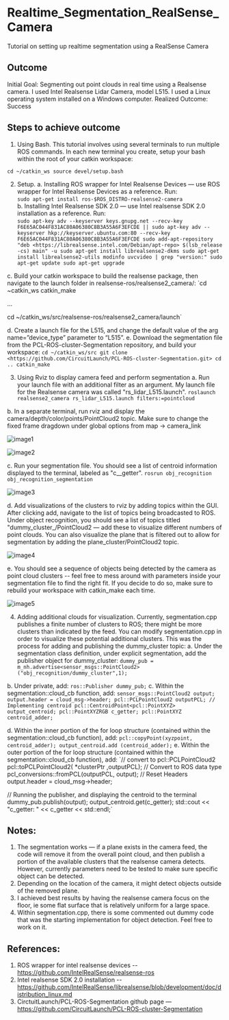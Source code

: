 # Realtime_Segmentation_RealSense_Camera
Tutorial on setting up realtime segmentation using a RealSense Camera

## Outcome
Initial Goal: Segmenting out point clouds in real time using a Realsense camera. I used Intel Realsense Lidar Camera, model L515. I used a Linux operating system installed on a Windows computer.
Realized Outcome: Success
## Steps to achieve outcome
1. Using Bash. This tutorial involves using several terminals to run multiple ROS commands. In each new terminal you create, setup your bash within the root of your catkin workspace:  

`cd ~/catkin_ws
source devel/setup.bash`

2. Setup. 
a. Installing ROS wrapper for Intel Realsense Devices — use ROS wrapper for Intel Realsense Devices as a reference. Run:  
`sudo apt-get install ros-$ROS_DISTRO-realsense2-camera`  
b. Installing Intel Realsense SDK 2.0 — use Intel realsense SDK 2.0 installation as a reference. Run:  
`sudo apt-key adv --keyserver keys.gnupg.net --recv-key  
F6E65AC044F831AC80A06380C8B3A55A6F3EFCDE || sudo apt-key adv --keyserver hkp://keyserver.ubuntu.com:80 --recv-key F6E65AC044F831AC80A06380C8B3A55A6F3EFCDE
sudo add-apt-repository "deb <https://librealsense.intel.com/Debian/apt-repo> $(lsb_release -cs) main" -u
sudo apt-get install librealsense2-dkms
sudo apt-get install librealsense2-utils
modinfo uvcvideo | grep "version:"
sudo apt-get update
sudo apt-get upgrade`

c. Build your catkin workspace to build the realsense package, then navigate to the launch folder in realsense-ros/realsense2_camera/: 
`cd ~catkin_ws
catkin_make

...

cd ~/catkin_ws/src/realsense-ros/realsense2_camera/launch`

d. Create a launch file for the L515, and change the default value of the arg name=”device_type” parameter to “L515”.
e. Download the segmentation file from the PCL-ROS-cluster-Segmentation repository, and build your workspace:
`cd ~/catkin_ws/src
git clone <https://github.com/CircuitLaunch/PCL-ROS-cluster-Segmentation.git>
cd ..
catkin_make`

3. Using Rviz to display camera feed and perform segmentation
a. Run your launch file with an additional filter as an argument. My launch file for the Realsense camera was called "rs_lidar_L515.launch".
`roslaunch realsense2_camera rs_lidar_L515.launch filters:=pointcloud`

b. In a separate terminal, run rviz and display the camera/depth/color/points/PointCloud2 topic. Make sure to change the fixed frame dragdown under global options from map → camera_link



![image1](https://user-images.githubusercontent.com/11999157/232882797-3e9a36fb-8793-4fc8-9110-7f381e70dcc3.png)





![image2](https://user-images.githubusercontent.com/11999157/232882827-1f100882-3f91-4e34-a5a7-ccdec3fe2c93.png)



c. Run your segmentation file. You should see a list of centroid information displayed to the terminal, labeled as "c_<number>_getter".
`rosrun obj_recognition obj_recognition_segmentation`



![image3](https://user-images.githubusercontent.com/11999157/232882847-b920fd91-c426-4fcd-ac6b-4fd3faf2ce43.png)


d. Add visualizations of the clusters to rviz by adding topics within the GUI. After clicking add, navigate to the list of topics being broadcasted to ROS. Under object recognition, you should see a list of topics titled "dummy_cluster_<number>/PointCloud2 — add these to visualize different numbers of point clouds. You can also visualize the plane that is filtered out to allow for segmentation by adding the plane_cluster/PointCloud2 topic.




![image4](https://user-images.githubusercontent.com/11999157/232882874-cc582cff-4bb1-486b-8014-a849062d4e7a.png)


e. You should see a sequence of objects being detected by the camera as point cloud clusters -- feel free to mess around with parameters inside your segmentation file to find the right fit. If you decide to do so, make sure to rebuild your workspace with catkin_make each time.




![image5](https://user-images.githubusercontent.com/11999157/232882897-81ee764a-16e6-4563-b06f-2087c7c9bb87.png)

4. Adding additional clouds for visualization. Currently, segmentation.cpp publishes a finite number of clusters to ROS; there might be more clusters than indicated by the feed. You can modify segmentation.cpp in order to visualize these potential additional clusters. This was the process for adding and publishing the dummy_cluster topic:
  a. Under the segmentation class definition, under explicit segmentation, add the publisher object for dummy_cluster:
  `dummy_pub = m_nh.advertise<sensor_msgs::PointCloud2> ("obj_recognition/dummy_cluster",1);`
 
  b. Under private, add:
`ros::Publisher dummy_pub;`
c. Within the segmentation::cloud_cb function, add:
`sensor_msgs::PointCloud2 output;
output.header = cloud_msg->header;
pcl::PCLPointCloud2 outputPCL;
// Implementing centroid
pcl::CentroidPoint<pcl::PointXYZ> output_centroid;
pcl::PointXYZRGB c_getter;
pcl::PointXYZ centroid_adder;`

d. Within the inner portion of the for loop structure (contained within the segmentation::cloud_cb function), add:
`pcl::copyPoint(xyzpoint, centroid_adder);
output_centroid.add (centroid_adder);`
e. Within the outer portion of the for loop structure (contained within the segmentation::cloud_cb function), add:
`// convert to pcl::PCLPointCloud2
pcl::toPCLPointCloud2( *clusterPtr ,outputPCL);
// Convert to ROS data type
pcl_conversions::fromPCL(outputPCL, output);
// Reset Headers
output.header = cloud_msg->header;

// Running the publisher, and displaying the centroid to the terminal
dummy_pub.publish(output);
output_centroid.get(c_getter);
std::cout << "c_getter: " << c_getter << std::endl;`

## Notes:
1. The segmentation works — if a plane exists in the camera feed, the code will remove it from the overall point cloud, and then publish a portion of the available clusters that the realsense camera detects. However, currently parameters need to be tested to make sure specific object can be detected.
2. Depending on the location of the camera, it might detect objects outside of the removed plane.
3. I achieved best results by having the realsense camera focus on the floor, ie some flat surface that is relatively uniform for a large space.
4. Within segmentation.cpp, there is some commented out dummy code that was the starting implementation for object detection. Feel free to work on it.

## References:
1. ROS wrapper for intel realsense devices -- https://github.com/IntelRealSense/realsense-ros
2. Intel realsense SDK 2.0 installation -- https://github.com/IntelRealSense/librealsense/blob/development/doc/distribution_linux.md
3. CirctuitLaunch/PCL-ROS-Segmentation github page — https://github.com/CircuitLaunch/PCL-ROS-cluster-Segmentation
